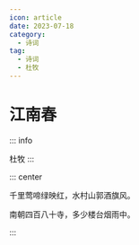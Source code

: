 ```yaml
---
icon: article
date: 2023-07-18
category:
  - 诗词
tag:
  - 诗词
  - 杜牧
---
```


# 江南春


<!-- more -->

::: info

杜牧
:::


::: center 

千里莺啼绿映红，水村山郭酒旗风。

南朝四百八十寺，多少楼台烟雨中。

:::